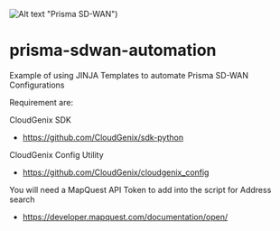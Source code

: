 ![Alt text](https://www.paloaltonetworks.com/blog/wp-content/uploads/2021/02/word-image-60.png) "Prisma SD-WAN")

# prisma-sdwan-automation
Example of using JINJA Templates to automate Prisma SD-WAN Configurations

Requirement are:

CloudGenix SDK
* https://github.com/CloudGenix/sdk-python

CloudGenix Config Utility
* https://github.com/CloudGenix/cloudgenix_config

You will need a MapQuest API Token to add into the script for Address search
* https://developer.mapquest.com/documentation/open/
